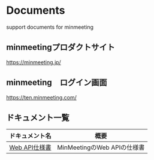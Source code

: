 # Documents
support documents for minmeeting

## minmeetingプロダクトサイト
https://minmeeting.jp/

## minmeeting　ログイン画面
https://ten.minmeeting.com/

## ドキュメント一覧
| ドキュメント名 | 概要 |
|---|---|
| [Web API仕様書](https://github.com/minmeeting/Documents/blob/master/doc_ja/ApiDocuments.md) | MinMeetingのWeb APIの仕様書 |
